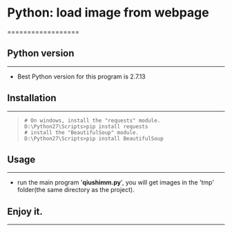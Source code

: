 # Python: load image from webpage
==================
## Python version
------------
- Best Python version for this program is 2.7.13
## Installation
---------------
> ```shell
> # On windows, install the "requests" module.
> D:\Python27\Scripts>pip install requests
> # install the "BeautifulSoup" module.
> D:\Python27\Scripts>pip install BeautifulSoup
> ```
## Usage 
---------
* run the main program '**qiushimm.py**', you will get images in the 'tmp' folder(the same directory as the project).

## Enjoy it.
----------
